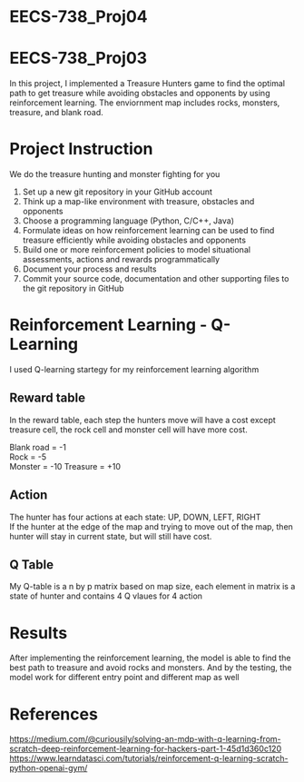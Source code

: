 # EECS-738_Proj04


# EECS-738_Proj03

In this project, I implemented a Treasure Hunters game to find the optimal path to get treasure while avoiding obstacles and opponents by using reinforcement learning. The enviornment map includes rocks, monsters, treasure, and blank road.

# Project Instruction
We do the treasure hunting and monster fighting for you  
1. Set up a new git repository in your GitHub account   
2. Think up a map-like environment with treasure, obstacles and opponents   
3. Choose a programming language (Python, C/C++, Java)   
4. Formulate ideas on how reinforcement learning can be used to find treasure efficiently while avoiding obstacles and opponents   
5. Build one or more reinforcement policies to model situational assessments, actions and rewards programmatically   
6. Document your process and results    
7. Commit your source code, documentation and other supporting files to the git repository in GitHub   

# Reinforcement Learning - Q-Learning

I used Q-learning startegy for my reinforcement learning algorithm

## Reward table

In the reward table, each step the hunters move will have a cost except treasure cell, the rock cell and monster cell will have more cost.

Blank road = -1   
Rock = -5  
Monster = -10
Treasure = +10

## Action

The hunter has four actions at each state: UP, DOWN, LEFT, RIGHT  
If the hunter at the edge of the map and trying to move out of the map, then hunter will stay in current state, but will still have cost.

## Q Table

My Q-table is a n by p matrix based on map size, each element in matrix is a state of hunter and contains 4 Q vlaues for 4 action

# Results

After implementing the reinforcement learning, the model is able to find the best path to treasure and avoid rocks and monsters. And by the testing, the model work for different entry point and different map as well 


# References
https://medium.com/@curiousily/solving-an-mdp-with-q-learning-from-scratch-deep-reinforcement-learning-for-hackers-part-1-45d1d360c120  
https://www.learndatasci.com/tutorials/reinforcement-q-learning-scratch-python-openai-gym/  
